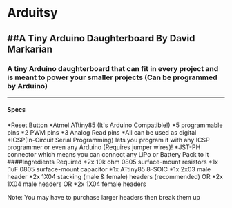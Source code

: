 # Arduitsy
##A Tiny Arduino Daughterboard By David Markarian
---
### A tiny Arduino daughterboard that can fit in every project and is meant to power your smaller projects (Can be programmed by Arduino)
---
#### Specs
*Reset Button
*Atmel ATtiny85 (It's Arduino Compatible!)
*5 programmable pins
*2 PWM pins
*3 Analog Read pins
*All can be used as digital
*ICSP(In-Circuit Serial Programming) lets you program it with any ICSP programmer or even any Arduino (Requires jumper wires)!
*JST-PH connector which means you can connect any LiPo or Battery Pack to it
####Ingredients Required
*2x 10k ohm 0805 surface-mount resistors
*1x .1uF 0805 surface-mount capacitor
*1x ATtiny85 8-SOIC
*1x 2x03 male header
*2x 1X04 stacking (male & female) headers (recommended)
 OR
*2x 1X04 male headers
OR
*2x 1X04 female headers

Note: You may have to purchase larger headers then break them up
